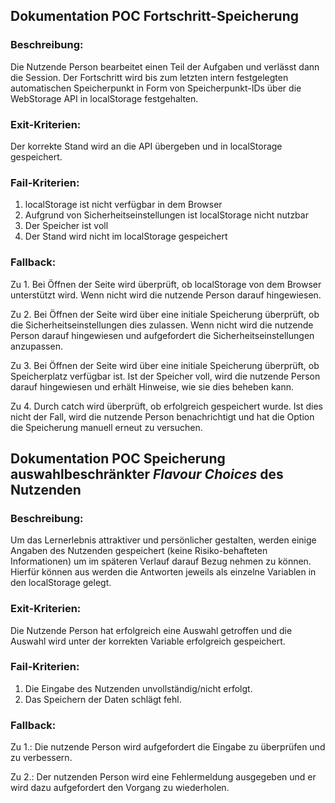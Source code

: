 ## Dokumentation POC Fortschritt-Speicherung
### Beschreibung:
Die Nutzende Person bearbeitet einen Teil der Aufgaben und verlässt dann die Session. Der Fortschritt wird bis zum letzten intern festgelegten automatischen Speicherpunkt in Form von Speicherpunkt-IDs über die WebStorage API in localStorage festgehalten.


### Exit-Kriterien:
Der korrekte Stand wird an die API übergeben und in localStorage gespeichert.


### Fail-Kriterien:

1.	 localStorage ist nicht verfügbar in dem Browser
2.	Aufgrund von Sicherheitseinstellungen ist localStorage nicht nutzbar
3.	Der Speicher ist voll
4.	Der Stand wird nicht im localStorage gespeichert


### Fallback:

Zu 1. Bei Öffnen der Seite wird überprüft, ob localStorage von dem Browser unterstützt wird. Wenn nicht wird die nutzende Person darauf hingewiesen.

Zu 2. Bei Öffnen der Seite wird über eine initiale Speicherung überprüft, ob die Sicherheitseinstellungen dies zulassen. Wenn nicht wird die nutzende Person darauf hingewiesen und aufgefordert die Sicherheitseinstellungen anzupassen.

Zu 3. Bei Öffnen der Seite wird über eine initiale Speicherung überprüft, ob Speicherplatz verfügbar ist. Ist der Speicher voll, wird die nutzende Person darauf hingewiesen und erhält Hinweise, wie sie dies beheben kann.

Zu 4. Durch catch wird überprüft, ob erfolgreich gespeichert wurde. Ist dies nicht der Fall, wird die nutzende Person benachrichtigt und hat die Option die Speicherung manuell erneut zu versuchen.



## Dokumentation POC Speicherung auswahlbeschränkter *Flavour Choices* des Nutzenden
### Beschreibung:
Um das Lernerlebnis attraktiver und persönlicher gestalten, werden einige Angaben des Nutzenden gespeichert (keine Risiko-behafteten Informationen) um im späteren Verlauf darauf Bezug nehmen zu können. Hierfür können aus werden die Antworten jeweils als einzelne Variablen in den localStorage gelegt. 

### Exit-Kriterien:
Die Nutzende Person hat erfolgreich eine Auswahl getroffen und die Auswahl wird unter der korrekten Variable erfolgreich gespeichert.

### Fail-Kriterien:

1.	Die Eingabe des Nutzenden unvollständig/nicht erfolgt.
2.	Das Speichern der Daten schlägt fehl.

### Fallback:

Zu 1.: Die nutzende Person wird aufgefordert die Eingabe zu überprüfen und zu verbessern.

Zu 2.: Der nutzenden Person wird eine Fehlermeldung ausgegeben und er wird dazu aufgefordert den Vorgang zu wiederholen.


